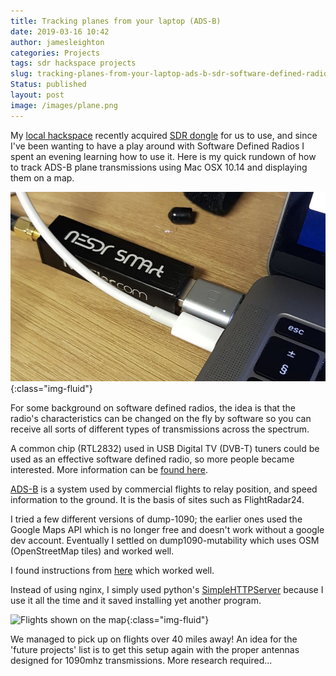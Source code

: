 ```yaml
---
title: Tracking planes from your laptop (ADS-B)
date: 2019-03-16 10:42
author: jamesleighton
categories: Projects
tags: sdr hackspace projects 
slug: tracking-planes-from-your-laptop-ads-b-sdr-software-defined-radio
Status: published
layout: post
image: /images/plane.png
---
```

My [local hackspace](https://maidstone-hackspace.org.uk/) recently acquired [SDR dongle](https://amzn.to/2F9eXu5) for us to use, and since I've been wanting to have a play around with Software Defined Radios I spent an evening learning how to use it. Here is my quick rundown of how to track ADS-B plane transmissions using Mac OSX 10.14 and displaying them on a map.

![The SDR dongle and assorted bits](/images/dongle.png){:class="img-fluid"}

For some background on software defined radios, the idea is that the radio's characteristics can be changed on the fly by software so you can receive all sorts of different types of transmissions across the spectrum. 

A common chip (RTL2832) used in USB Digital TV (DVB-T) tuners could be used as an effective software defined radio, so more people became interested. More information can be [found here](https://www.rtl-sdr.com/about-rtl-sdr/).

[ADS-B](https://en.wikipedia.org/wiki/Automatic_dependent_surveillance_%E2%80%93_broadcast) is a system used by commercial flights to relay position, and speed information to the ground. It is the basis of sites such as FlightRadar24.


I tried a few different versions of dump-1090; the earlier ones used the Google Maps API which is no longer free and doesn't work without a google dev account. Eventually I settled on dump1090-mutability which uses OSM (OpenStreetMap tiles) and worked well.

I found instructions from [here](https://www.dzombak.com/blog/2017/01/Monitoring-aircraft-via-ADS-B-on-OS-X.html) which worked well. 

Instead of using nginx, I simply used python's [SimpleHTTPServer](https://lifehacker.com/start-a-simple-web-server-from-any-directory-on-your-ma-496425450) because I use it all the time and it saved installing yet another program. 

![Flights shown on the map](/images/flight-data-map.png){:class="img-fluid"}

We managed to pick up on flights over 40 miles away! An idea for the 'future projects' list is to get this setup again with the proper antennas designed for 1090mhz transmissions. More research required...